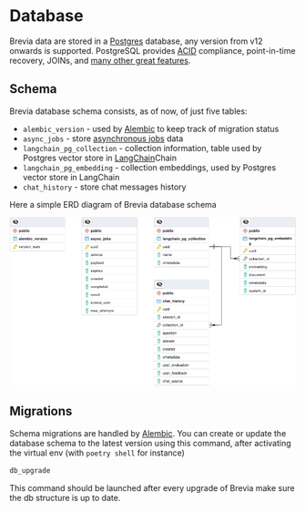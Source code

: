 # Database

Brevia data are stored in a [Postgres](https://www.postgresql.org/) database, any version from v12 onwards is supported.
PostgreSQL provides [ACID](https://en.wikipedia.org/wiki/ACID) compliance, point-in-time recovery, JOINs, and [many other great features](https://www.postgresql.org/about/).

## Schema

Brevia database schema consists, as of now, of just five tables:

* `alembic_version` - used by [Alembic](https://alembic.sqlalchemy.org) to keep track of migration status
* `async_jobs` - store [asynchronous jobs](async_jobs.md) data
* `langchain_pg_collection` - collection information, table used by Postgres vector store in [LangChain](https://github.com/langchain-ai/langchain)Chain
* `langchain_pg_embedding` - collection embeddings, used by Postgres vector store in LangChain
* `chat_history` - store chat messages history


Here a simple ERD diagram of Brevia database schema

![ERD Brevia](assets/brevia-schema.png)

## Migrations

Schema migrations are handled by [Alembic](https://alembic.sqlalchemy.org). You can create or update the database schema to the latest version using this command, after activating the virtual env (with `poetry shell` for instance)

```bash
db_upgrade
```

This command should be launched after every upgrade of Brevia make sure the db structure is up to date.
